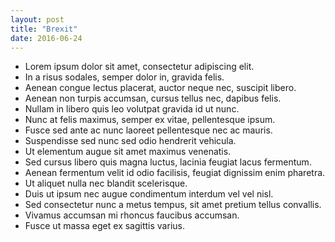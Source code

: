 ```yaml
---
layout: post
title: "Brexit"
date: 2016-06-24
---
```

- Lorem ipsum dolor sit amet, consectetur adipiscing elit.
- In a risus sodales, semper dolor in, gravida felis.
- Aenean congue lectus placerat, auctor neque nec, suscipit libero.
- Aenean non turpis accumsan, cursus tellus nec, dapibus felis.
- Nullam in libero quis leo volutpat gravida id ut nunc.
- Nunc at felis maximus, semper ex vitae, pellentesque ipsum.
- Fusce sed ante ac nunc laoreet pellentesque nec ac mauris.
- Suspendisse sed nunc sed odio hendrerit vehicula.
- Ut elementum augue sit amet maximus venenatis.
- Sed cursus libero quis magna luctus, lacinia feugiat lacus fermentum.
- Aenean fermentum velit id odio facilisis, feugiat dignissim enim pharetra.
- Ut aliquet nulla nec blandit scelerisque.
- Duis ut ipsum nec augue condimentum interdum vel vel nisl.
- Sed consectetur nunc a metus tempus, sit amet pretium tellus convallis.
- Vivamus accumsan mi rhoncus faucibus accumsan.
- Fusce ut massa eget ex sagittis varius.
